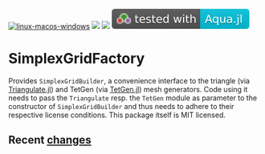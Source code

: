 [![linux-macos-windows](https://github.com/j-fu/SimplexGridFactory.jl/actions/workflows/ci.yml/badge.svg)](https://github.com/j-fu/SimplexGridFactory.jl/actions/workflows/ci.yml)
[![](https://img.shields.io/badge/docs-stable-blue.svg)](https://j-fu.github.io/SimplexGridFactory.jl/stable)
[![](https://img.shields.io/badge/docs-dev-blue.svg)](https://j-fu.github.io/SimplexGridFactory.jl/dev)
[![Aqua QA](https://raw.githubusercontent.com/JuliaTesting/Aqua.jl/master/badge.svg)](https://github.com/JuliaTesting/Aqua.jl)


SimplexGridFactory
==================

Provides `SimplexGridBuilder`, a convenience  interface to the triangle (via  [Triangulate.jl](https://github.com/JuliaGeometry/Triangulate.jl)) and
TetGen (via [TetGen.jl](https://github.com/JuliaGeometry/TetGen.jl)) mesh generators.  Code using it  needs to pass the `Triangulate` resp.
the   `TetGen`   module   as   parameter  to   the   constructor of `SimplexGridBuilder`  and thus  needs to
adhere to  their respective license conditions. This package itself is MIT licensed.


## Recent [changes](https://j-fu.github.io/SimplexGridFactory.jl/stable/changes)
